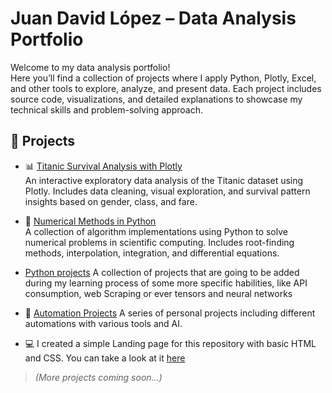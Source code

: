 # Juan David López – Data Analysis Portfolio

Welcome to my data analysis portfolio!  
Here you’ll find a collection of projects where I apply Python, Plotly, Excel, and other tools to explore, analyze, and present data. Each project includes source code, visualizations, and detailed explanations to showcase my technical skills and problem-solving approach.

## 📁 Projects

- 📊 [Titanic Survival Analysis with Plotly](https://github.com/Aurionidas/titanic-analysis-python-plotly)  
  An interactive exploratory data analysis of the Titanic dataset using Plotly. Includes data cleaning, visual exploration, and survival pattern insights based on gender, class, and fare.

- 🔢 [Numerical Methods in Python](https://github.com/Aurionidas/numerical-methods-python)  
  A collection of algorithm implementations using Python to solve numerical problems in scientific computing. Includes root-finding methods, interpolation, integration, and differential equations.

- [Python projects](https://github.com/Aurionidas/Python-projects)
  A collection of projects that are going to be added during my learning process of some more specific habilities, like API consumption, web Scraping or ever tensors and neural networks

- 🧠 [Automation Projects](https://github.com/Aurionidas/Automations)
  A series of personal projects including different automations with various tools and AI.

- 💻 I created a simple Landing page for this repository with basic HTML and CSS. You can take a look at it [here](https://aurionidas.github.io/Portfolio-Landing/)

> *(More projects coming soon...)*

